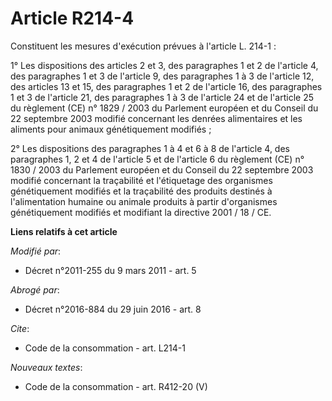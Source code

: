 # Article R214-4

Constituent les mesures d'exécution prévues à l'article L. 214-1 : 

1° Les dispositions des articles 2 et 3, des paragraphes 1 et 2 de l'article 4, des paragraphes 1 et 3 de l'article 9, des
paragraphes 1 à 3 de l'article 12, des articles 13 et 15, des paragraphes 1 et 2 de l'article 16, des paragraphes 1 et 3 de
l'article 21, des paragraphes 1 à 3 de l'article 24 et de l'article 25 du règlement (CE) n° 1829 / 2003 du Parlement européen
et du Conseil du 22 septembre 2003 modifié concernant les denrées alimentaires et les aliments pour animaux génétiquement
modifiés ;

2° Les dispositions des paragraphes 1 à 4 et 6 à 8 de l'article 4, des paragraphes 1, 2 et 4 de l'article 5 et de l'article 6
du règlement (CE) n° 1830 / 2003 du Parlement européen et du Conseil du 22 septembre 2003 modifié concernant la traçabilité
et l'étiquetage des organismes génétiquement modifiés et la traçabilité des produits destinés à l'alimentation humaine ou
animale produits à partir d'organismes génétiquement modifiés et modifiant la directive 2001 / 18 / CE.

**Liens relatifs à cet article**

_Modifié par_:

  - Décret n°2011-255 du 9 mars 2011 - art. 5

_Abrogé par_:

  - Décret n°2016-884 du 29 juin 2016 - art. 8

_Cite_:

  - Code de la consommation - art. L214-1

_Nouveaux textes_:

  - Code de la consommation - art. R412-20 (V)
